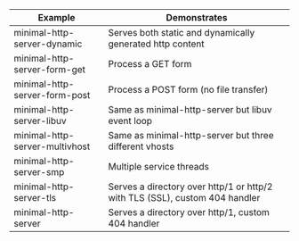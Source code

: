 |Example|Demonstrates|
---|---
minimal-http-server-dynamic|Serves both static and dynamically generated http content
minimal-http-server-form-get|Process a GET form
minimal-http-server-form-post|Process a POST form (no file transfer)
minimal-http-server-libuv|Same as minimal-http-server but libuv event loop
minimal-http-server-multivhost|Same as minimal-http-server but three different vhosts
minimal-http-server-smp|Multiple service threads
minimal-http-server-tls|Serves a directory over http/1 or http/2 with TLS (SSL), custom 404 handler
minimal-http-server|Serves a directory over http/1, custom 404 handler

